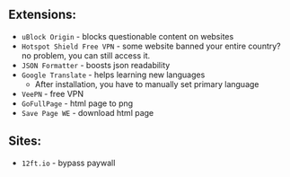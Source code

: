 ## Extensions:
* `uBlock Origin` - blocks questionable content on websites
* `Hotspot Shield Free VPN` - some website banned your entire country? no problem, you can still access it.
* `JSON Formatter` - boosts json readability
* `Google Translate` - helps learning new languages
    * After installation, you have to manually set primary language
* `VeePN` - free VPN
* `GoFullPage` - html page to png
* `Save Page WE` - download html page

## Sites:
* `12ft.io` - bypass paywall
